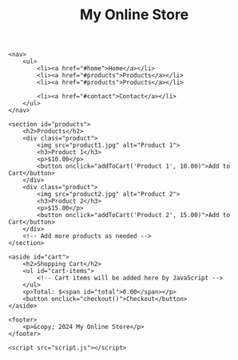 <!DOCTYPE html>
<html lang="en">
<head>
    <meta charset="UTF-8">
    <meta name="viewport" content="width=device-width, initial-scale=1.0">
    <title>Simple Online Store</title>
    <link rel="stylesheet" href="styles.css">
</head>
<body>
    <header>
        <h1>My Online Store</h1>
    </header>

    <nav>
        <ul>
            <li><a href="#home">Home</a></li>
            <li><a href="#products">Products</a></li>
            <li><a href="#products">Products</a></li>
        
            <li><a href="#contact">Contact</a></li>
        </ul>
    </nav>

    <section id="products">
        <h2>Products</h2>
        <div class="product">
            <img src="product1.jpg" alt="Product 1">
            <h3>Product 1</h3>
            <p>$10.00</p>
            <button onclick="addToCart('Product 1', 10.00)">Add to Cart</button>
        </div>
        <div class="product">
            <img src="product2.jpg" alt="Product 2">
            <h3>Product 2</h3>
            <p>$15.00</p>
            <button onclick="addToCart('Product 2', 15.00)">Add to Cart</button>
        </div>
        <!-- Add more products as needed -->
    </section>

    <aside id="cart">
        <h2>Shopping Cart</h2>
        <ul id="cart-items">
            <!-- Cart items will be added here by JavaScript -->
        </ul>
        <p>Total: $<span id="total">0.00</span></p>
        <button onclick="checkout()">Checkout</button>
    </aside>

    <footer>
        <p>&copy; 2024 My Online Store</p>
    </footer>

    <script src="script.js"></script>
</body>
</html>


